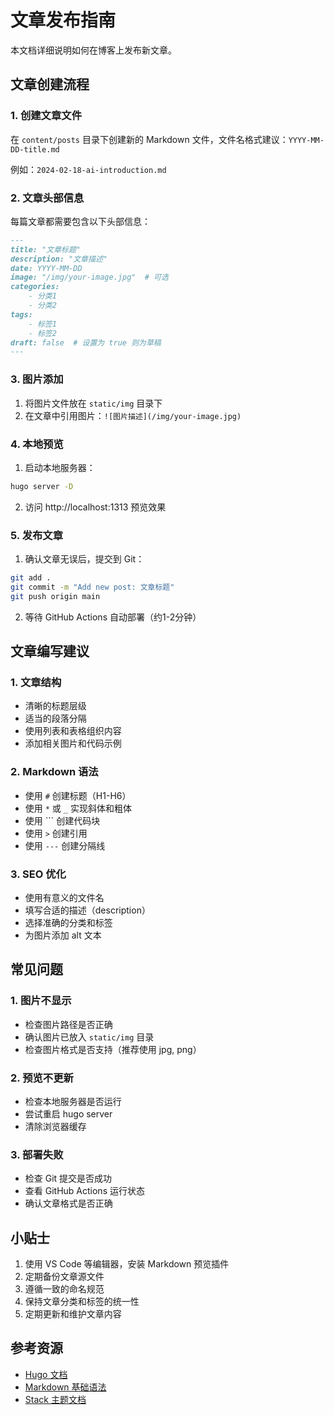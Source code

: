 # 文章发布指南

本文档详细说明如何在博客上发布新文章。

## 文章创建流程

### 1. 创建文章文件

在 `content/posts` 目录下创建新的 Markdown 文件，文件名格式建议：`YYYY-MM-DD-title.md`

例如：`2024-02-18-ai-introduction.md`

### 2. 文章头部信息

每篇文章都需要包含以下头部信息：

```markdown
---
title: "文章标题"
description: "文章描述"
date: YYYY-MM-DD
image: "/img/your-image.jpg"  # 可选
categories:
    - 分类1
    - 分类2
tags:
    - 标签1
    - 标签2
draft: false  # 设置为 true 则为草稿
---
```

### 3. 图片添加

1. 将图片文件放在 `static/img` 目录下
2. 在文章中引用图片：`![图片描述](/img/your-image.jpg)`

### 4. 本地预览

1. 启动本地服务器：
```bash
hugo server -D
```

2. 访问 http://localhost:1313 预览效果

### 5. 发布文章

1. 确认文章无误后，提交到 Git：
```bash
git add .
git commit -m "Add new post: 文章标题"
git push origin main
```

2. 等待 GitHub Actions 自动部署（约1-2分钟）

## 文章编写建议

### 1. 文章结构
- 清晰的标题层级
- 适当的段落分隔
- 使用列表和表格组织内容
- 添加相关图片和代码示例

### 2. Markdown 语法
- 使用 `#` 创建标题（H1-H6）
- 使用 `*` 或 `_` 实现斜体和粗体
- 使用 ``` 创建代码块
- 使用 `>` 创建引用
- 使用 `---` 创建分隔线

### 3. SEO 优化
- 使用有意义的文件名
- 填写合适的描述（description）
- 选择准确的分类和标签
- 为图片添加 alt 文本

## 常见问题

### 1. 图片不显示
- 检查图片路径是否正确
- 确认图片已放入 `static/img` 目录
- 检查图片格式是否支持（推荐使用 jpg, png）

### 2. 预览不更新
- 检查本地服务器是否运行
- 尝试重启 hugo server
- 清除浏览器缓存

### 3. 部署失败
- 检查 Git 提交是否成功
- 查看 GitHub Actions 运行状态
- 确认文章格式是否正确

## 小贴士

1. 使用 VS Code 等编辑器，安装 Markdown 预览插件
2. 定期备份文章源文件
3. 遵循一致的命名规范
4. 保持文章分类和标签的统一性
5. 定期更新和维护文章内容

## 参考资源

- [Hugo 文档](https://gohugo.io/documentation/)
- [Markdown 基础语法](https://www.markdownguide.org/basic-syntax/)
- [Stack 主题文档](https://stack.jimmycai.com/) 